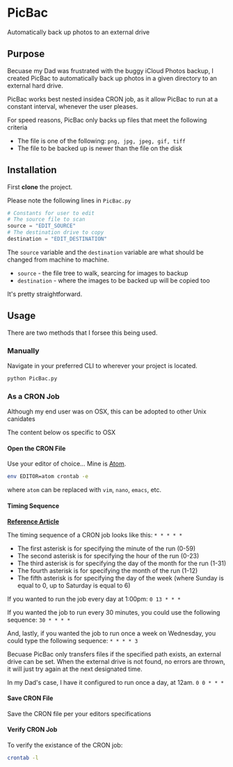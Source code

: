 # PicBac
Automatically back up photos to an external drive

## Purpose
Becuase my Dad was frustrated with the buggy iCloud Photos backup, I created PicBac to automatically back up photos in a given directory to an external hard drive.

PicBac works best nested insidea CRON job, as it allow PicBac to run at a constant interval, whenever the user pleases.

For speed reasons, PicBac only backs up files that meet the following criteria
- The file is one of the following: `png, jpg, jpeg, gif, tiff`
- The file to be backed up is newer than the file on the disk

## Installation
First **clone** the project.

Please note the following lines in `PicBac.py`

```python
# Constants for user to edit
# The source file to scan
source = "EDIT_SOURCE"
# The destination drive to copy
destination = "EDIT_DESTINATION"
```

The `source` variable and the `destination` variable are what should be changed from machine to machine. 
- `source` - the file tree to walk, searcing for images to backup
- `destination` - where the images to be backed up will be copied too

It's pretty straightforward.

## Usage
There are two methods that I forsee this being used.

### Manually
Navigate in your preferred CLI to wherever your project is located.

```bash
python PicBac.py
```

### As a CRON Job 
Although my end user was on OSX, this can be adopted to other Unix canidates

The content below os specific to OSX
#### Open the CRON File
Use your editor of choice... Mine is [Atom](http://atom.io).
```bash
env EDITOR=atom crontab -e
```
where `atom` can be replaced with `vim`, `nano`, `emacs`, etc.

#### Timing Sequence
[**Reference Article**](http://www.techradar.com/us/how-to/computing/apple/terminal-101-creating-cron-jobs-1305651)

The timing sequence of a CRON job looks like this: 
`* * * * *`
- The first asterisk is for specifying the minute of the run (0-59)
- The second asterisk is for specifying the hour of the run (0-23)
- The third asterisk is for specifying the day of the month for the run (1-31)
- The fourth asterisk is for specifying the month of the run (1-12)
- The fifth asterisk is for specifying the day of the week (where Sunday is equal to 0, up to Saturday is equal to 6)

If you wanted to run the job every day at 1:00pm: 
`0 13 * * *`

If you wanted the job to run every 30 minutes, you could use the following sequence:
`30 * * * *`

And, lastly, if you wanted the job to run once a week on Wednesday, you could type the following sequence:
`* * * * 3`

Becuase PicBac only transfers files if the specified path exists, an external drive can be set.  When the external drive is not found, no errors are thrown, it will just try again at the next designated time.

In my Dad's case, I have it configured to run once a day, at 12am.
`0 0 * * *`

#### Save CRON File
Save the CRON file per your editors specifications

#### Verify CRON Job
To verify the existance of the CRON job: 
```bash
crontab -l
```